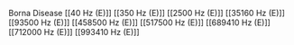 Borna Disease
[[40 Hz (E)]]
[[350 Hz (E)]]
[[2500 Hz (E)]]
[[35160 Hz (E)]]
[[93500 Hz (E)]]
[[458500 Hz (E)]]
[[517500 Hz (E)]]
[[689410 Hz (E)]]
[[712000 Hz (E)]]
[[993410 Hz (E)]]